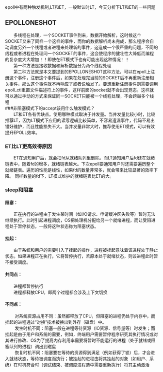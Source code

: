 epoll中有两种触发机制,LT和ET，一般默认时LT，今天分析下LT和ET的一些问题





## EPOLLONESHOT
&emsp;&emsp;多线程在处理，一个SOCKET事件到来，数据开始解析，这时候这个SOCKET又来了同样一个这样的事件，而你的数据解析尚未完成，那么程序会自动调度另外一个线程或者进程来处理新的事件，这造成一个很严重的问题，不同的线程或者进程在处理同一个SOCKET的事件，这会使程序的健壮性大降低而编程的复杂度大大增加！！即使在ET模式下也有可能出现这种情况！！<br/>
&emsp;&emsp;第一种方法是接收数据和解析数据分为两个线程处理 <br/>
&emsp;&emsp;第二种方法就是本文要提到的EPOLLONESHOT这种方法，可以在epoll上注册这个事件，注册这个事件后，如果在处理完当前的SOCKET后不再重新注册相关事件，那么这个事件就不再响应了或者说触发了。要想重新注册事件则需要调用epoll_ctl重置文件描述符上的事件，这样前面的socket就不会出现竞态。这样就可以通过手动的方式来保证同一SOCKET只能被一个线程处理，不会跨越多个线程
<br/>
###非阻塞模式下的accept该用什么触发模式？<br/>
&emsp;&emsp;LT和ET各有优缺点。使用哪种模式取决于并发量。当并发量比较小时，比较推荐LT，因为LT模式下应用的读写逻辑比较简单，不容易遗漏事件，代码不易出错好维护，而且性能损失不大。当并发量非常大时，推荐使用ET模式，可以有效提升EPOLL效率。
<br/>
### ET比LT更高效得原因<br/>
&emsp;&emsp;ET在通知用户后，就会把fd从就绪队列里删除。而LT通知用户后fd还在就绪链表中，随着fd的增多，就绪链表越大。下次epoll要通知用户时还需要遍历整个就绪链表。遍历的性能是线性，如果fd的数量非常多，就会带来比较显著的效率下降。
同样数量的fd下，LT模式维护的就绪链表比ET的大。<br/>


### sleep和阻塞
#### 阻塞：
&emsp;&emsp;正在执行的进程由于发生某时间（如I/O请求、申请缓冲区失败等）暂时无法继续执行。此时引起进程调度，OS把处理机分配给另一个就绪进程，而让受阻进程处于暂停状态，一般将这种状态称为阻塞状态。

#### 挂起：
&emsp;&emsp;由于系统和用户的需要引入了挂起的操作，进程被挂起意味着该进程处于静止状态。如果进程正在执行，它将暂停执行，若原本处于就绪状态，则该进程此时暂不接受调度。

#### 共同点：
&emsp;&emsp;进程都暂停执行<br/>
&emsp;&emsp;进程都释放CPU，即两个过程都会涉及上下文切换<br/>
#### 不同点：
&emsp;&emsp; 对系统资源占用不同：虽然都释放了CPU，但阻塞的进程仍处于内存中，而挂起的进程通过“对换”技术被换出到外存（磁盘）中。<br/>
&emsp;&emsp; 发生时机不同：阻塞一般在进程等待资源（IO资源、信号量等）时发生；而挂起是由于用户和系统的需要，例如，终端用户需要暂停程序研究其执行情况或对其进行修改、OS为了提高内存利用率需要将暂时不能运行的进程（处于就绪或阻塞队列的进程）调出到磁盘<br/>
&emsp;&emsp; 恢复时机不同：阻塞要在等待的资源得到满足（例如获得了锁）后，才会进入就绪状态，等待被调度而执行；被挂起的进程由将其挂起的对象（如用户、系统）在时机符合时（调试结束、被调度进程选中需要重新执行）将其主动激活<br/>


    


